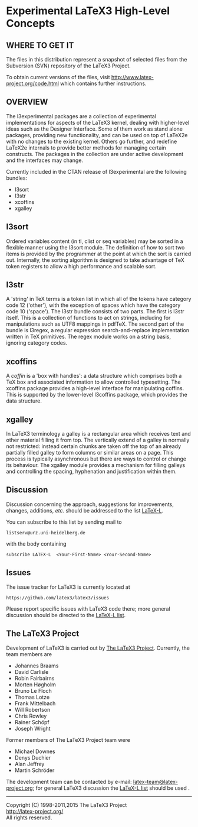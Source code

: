 
   Experimental LaTeX3 High-Level Concepts
   =======================================

WHERE TO GET IT
---------------

The files in this distribution represent a snapshot of selected files
from the Subversion (SVN) repository of the LaTeX3 Project.

To obtain current versions of the files, visit
<http://www.latex-project.org/code.html> which contains further
instructions.

OVERVIEW
--------

The l3experimental packages are a collection of experimental implementations
for aspects of the LaTeX3 kernel, dealing with higher-level ideas such as the
Designer Interface. Some of them work as stand alone packages, providing new
functionality, and can be used on top of LaTeX2e with no changes to the
existing kernel. Others go further, and redefine LaTeX2e internals to provide
better methods for managing certain constructs. The packages in the collection
are under active development and the interfaces may change.

Currently included in the CTAN release of l3experimental are the following
bundles:
 * l3sort
 * l3str
 * xcoffins
 * xgalley

l3sort
------

Ordered variables content (in tl, clist or seq variables) may be sorted
in a flexible manner using the l3sort module. The definition of how to sort
two items is provided by the programmer at the point at which the sort is
carried out. Internally, the sorting algorithm is designed to take advantage
of TeX token registers to allow a high performance and scalable sort.

l3str
-----

A 'string' in TeX terms is a token list in which all of the tokens have
category code 12 ('other'), with the exception of spaces which have the
category code 10 ('space'). The l3str bundle consists of two parts. The
first is l3str itself. This is a collection of functions to act on strings,
including for manipulations such as UTF8 mappings in pdfTeX. The second
part of the bundle is l3regex, a regular expression search-and-replace
implementation written in TeX primitives. The regex module works on a string
basis, ignoring category codes.

xcoffins
--------

A _coffin_ is a 'box with handles': a data structure which comprises
both a TeX box and associated information to allow controlled typesetting.
The xcoffins package provides a high-level interface for manipulating
coffins. This is supported by the lower-level l3coffins package, which
provides the data structure.

xgalley
-------

In LaTeX3 terminology a galley is a rectangular area which receives
text and other material filling it from top. The vertically extend of
a galley is normally not restricted: instead certain chunks are taken
off the top of an already partially filled galley to form columns or
similar areas on a page. This process is typically asynchronous but
there are ways to control or change its behaviour. The xgalley module
provides a mechanism for filling galleys and controlling the spacing,
hyphenation and justification within them.

Discussion
----------

Discussion concerning the approach, suggestions for improvements,
changes, additions, _etc._ should be addressed to the list
[LaTeX-L](http://news.gmane.org/group/gmane.comp.tex.latex.latex3).

You can subscribe to this list by sending mail to

    listserv@urz.uni-heidelberg.de

with the body containing

    subscribe LATEX-L  <Your-First-Name> <Your-Second-Name>

Issues
------

The issue tracker for LaTeX3 is currently located at

    https://github.com/latex3/latex3/issues

Please report specific issues with LaTeX3 code there; more general
discussion should be directed to the [LaTeX-L list](#Discussion).

The LaTeX3 Project
------------------

Development of LaTeX3 is carried out by
[The LaTeX3 Project](http://www.latex-project.org/latex3.html). Currently,
the team members are

  * Johannes Braams
  * David Carlisle
  * Robin Fairbairns
  * Morten Høgholm
  * Bruno Le Floch
  * Thomas Lotze
  * Frank Mittelbach
  * Will Robertson
  * Chris Rowley
  * Rainer Schöpf
  * Joseph Wright

Former members of The LaTeX3 Project team were

  * Michael Downes
  * Denys Duchier
  * Alan Jeffrey
  * Martin Schröder

The development team can be contacted
by e-mail: <latex-team@latex-project.org>; for general LaTeX3 discussion
the [LaTeX-L list](#Discussion) should be used .

-----

<p>Copyright (C) 1998-2011,2015 The LaTeX3 Project <br />
<a href="http://latex-project.org/">http://latex-project.org/</a> <br />
All rights reserved.</p>
